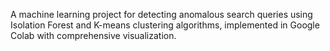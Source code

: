 A machine learning project for detecting anomalous search queries using Isolation Forest and K-means clustering algorithms, implemented in Google Colab with comprehensive visualization.

